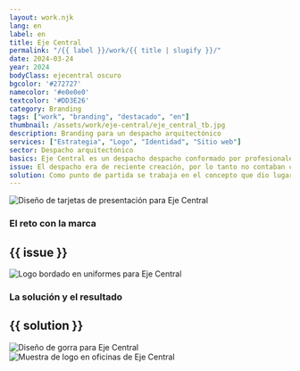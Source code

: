 ```yaml
---
layout: work.njk 
lang: en
label: en
title: Eje Central
permalink: "/{{ label }}/work/{{ title | slugify }}/"
date: 2024-03-24
year: 2024
bodyClass: ejecentral oscuro
bgcolor: '#272727'
namecolor: '#e0e0e0'
textcolor: '#DD3E26'
category: Branding
tags: ["work", "branding", "destacado", "en"]
thumbnail: /assets/work/eje-central/eje_central_tb.jpg
description: Branding para un despacho arquitectónico
services: ["Estrategia", "Logo", "Identidad", "Sitio web"]
sector: Despacho arquitectónico
basics: Eje Central es un despacho despacho conformado por profesionales y liderado por tres socios, expertos en los tres ejes centrales de su ideología… buena arquitectura, eficiente de construir y con sentido financiero. Se dedican a la realización de proyectos arquitectónicos con una perspectiva ágil y dinámica, especializados en el diseňo de desarrollos habitacionales de vivienda vertical y horizontal.
issue: El despacho era de reciente creación, por lo tanto no contaban con un nombre comercial, así como tampoco ningún logo o elemento visual que formara parte de su identidad de marca. Todo fue creado desde su inicio, partiendo de una serie de valores que se fueron definiendo en las primeras interacciones con la visión de los socios fundadores.
solution: Como punto de partida se trabaja en el concepto que dio lugar al nombre, el cual surge de la integración de las tres perspectivas distintas que cada uno de los socios tiene sobre cómo operar su negocio, debido a que se integra por un especialista en arquitectura, otro en construcción y un tercero en finanzas. Cada uno representa una faceta que aporta un valor único pero integral, un eje central desde donde surgen los conceptos para cada nuevo proyecto de vivienda. Posteriormente se genera una abstracción gráfica para dar lugar al logo, una construcción de formas geométricas simples que dan forma a una E y una C en representación de su nombre. Por último, se crea una identidad sobria, minimalista, moderna, acorde al estilo de la arquitectura del despacho.
---
```


![Diseño de tarjetas de presentación para Eje Central](/assets/work/eje-central/eje_central_tarjeta.jpg)

<div class="column__2">
    <div class="col__left">
        <h3>El reto con la marca</h3>
    </div>
    <div class="col__right">
        <h2>{{ issue }}</h2>
    </div>
</div>

![Logo bordado en uniformes para Eje Central](/assets/work/eje-central/eje_central_logo_bordado.jpg)

<div class="column__2 work__column__2">
    <div class="col__left">
        <h3>La solución y el resultado</h3>
    </div>
    <div class="col__right">
        <h2>{{ solution }}</h2>
    </div>
</div>

![Diseño de gorra para Eje Central](/assets/work/eje-central/eje_central_gorra.jpg)
![Muestra de logo en oficinas de Eje Central](/assets/work/eje-central/eje_central_piedra_logo.jpg)